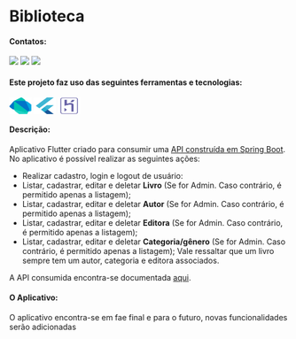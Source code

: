 # Biblioteca

#### Contatos:

<div>
<a href="https://instagram.com/lucas.olisouza" target="_blank"><img src="https://img.shields.io/badge/-Instagram-%23E4405F?style=for-the-badge&logo=instagram&logoColor=white" target="_blank"></a>
<a href = "mailto:lycasoliveira@gmail.com"><img src="https://img.shields.io/badge/Gmail-D14836?style=for-the-badge&logo=gmail&logoColor=white" target="_blank"></a>
<a href="https://www.linkedin.com/in/lucas-oliveira-de-souza-0318a5174" target="_blank"><img src="https://img.shields.io/badge/-LinkedIn-%230077B5?style=for-the-badge&logo=linkedin&logoColor=white" target="_blank"></a>   
</div>

#### Este projeto faz uso das seguintes ferramentas e tecnologias:

<img align="center" title="Dart" height="30" width="40" src="https://raw.githubusercontent.com/devicons/devicon/master/icons/dart/dart-original.svg">  <img align="center" title="Flutter" height="30" width="40" src="https://raw.githubusercontent.com/devicons/devicon/master/icons/flutter/flutter-original.svg"> <img align="center" title="Heroku" height="30" width="40" src="https://raw.githubusercontent.com/devicons/devicon/master/icons/heroku/heroku-original.svg">

#### Descrição:
Aplicativo Flutter criado para consumir uma [API construída em Spring Boot](https://github.com/lucasoliveirasouza/biblioteca-API). <br>
No aplicativo é possível realizar as seguintes ações:
* Realizar cadastro, login e logout de usuário:
* Listar, cadastrar, editar e deletar **Livro** (Se for Admin. Caso contrário, é permitido apenas a listagem);
* Listar, cadastrar, editar e deletar **Autor** (Se for Admin. Caso contrário, é permitido apenas a listagem);
* Listar, cadastrar, editar e deletar **Editora** (Se for Admin. Caso contrário, é permitido apenas a listagem);
* Listar, cadastrar, editar e deletar **Categoria/gênero** (Se for Admin. Caso contrário, é permitido apenas a listagem);
Vale ressaltar que um livro sempre tem um autor, categoria e editora associados.

A API consumida encontra-se documentada [aqui](https://biblioteca-luc.herokuapp.com/swagger-ui.html).

#### O Aplicativo:
O aplicativo encontra-se em fae final e para o futuro, novas funcionalidades serão adicionadas 

<div align="center">
  
  
<div>


